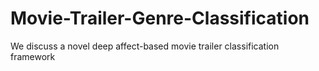# Movie-Trailer-Genre-Classification
We discuss a novel deep affect-based movie trailer classification framework
